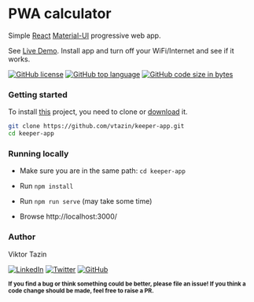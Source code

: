 <h1>PWA calculator</h1>

Simple [React](https://reactjs.org/) [Material-UI](https://github.com/mui-org/material-ui) progressive web app.

See [Live Demo](https://keeper-pwa.herokuapp.com/). 
Install app and turn off your WiFi/Internet and see if it works.

[![GitHub license](https://img.shields.io/github/license/vtazin/keeper-app?logo=github)](https://github.com/vtazin/keeper-app/blob/next/LICENSE) 
[![GitHub top language](https://img.shields.io/github/languages/top/vtazin/keeper-app?logo=typescript)](https://github.com/vtazin/keeper-app/) 
[![GitHub code size in bytes](https://img.shields.io/github/languages/code-size/vtazin/keeper-app?color=yellow&logo=github)](https://github.com/vtazin/keeper-app)


### Getting started

To install [this](https://github.com/vtazin/keeper-app/) project, you need to clone or [download](https://github.com/vtazin/keeper-app/archive/refs/heads/main.zip) it.

```bash
git clone https://github.com/vtazin/keeper-app.git
cd keeper-app
```


### Running locally

- Make sure you are in the same path: `cd keeper-app`

- Run `npm install`

- Run `npm run serve` (may take some time)

- Browse http://localhost:3000/


### Author
Viktor Tazin

[![LinkedIn](https://img.shields.io/badge/LinkedIn-0077B5?style=for-the-badge&logo=linkedin&logoColor=white)](https://www.linkedin.com/in/victor-tazin-185a53215/)
[![Twitter](https://img.shields.io/badge/Twitter-1DA1F2?style=for-the-badge&logo=twitter&logoColor=white)](https://twitter.com/Viktor27350171) 
[![GitHub](https://img.shields.io/badge/GitHub-100000?style=for-the-badge&logo=github&logoColor=white)](https://github.com/vtazin/)

<sub><strong>If you find a bug or think something could be better, please file an issue! If you think a code change should be made, feel free to raise a PR.</strong></sub>
